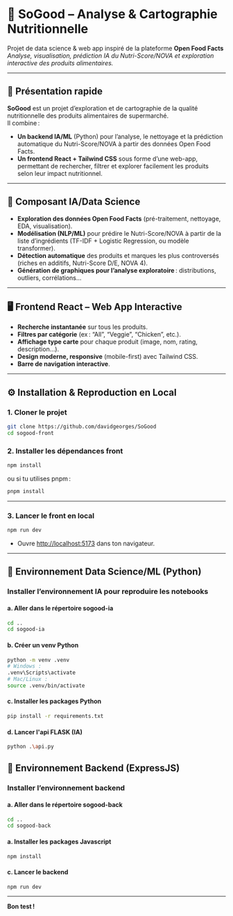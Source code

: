 
# 🥗 SoGood – Analyse & Cartographie Nutritionnelle

Projet de data science & web app inspiré de la plateforme **Open Food Facts**  
*Analyse, visualisation, prédiction IA du Nutri-Score/NOVA et exploration interactive des produits alimentaires.*

---

## 🚀 Présentation rapide

**SoGood** est un projet d’exploration et de cartographie de la qualité nutritionnelle des produits alimentaires de supermarché.  
Il combine :

- **Un backend IA/ML** (Python) pour l’analyse, le nettoyage et la prédiction automatique du Nutri-Score/NOVA à partir des données Open Food Facts.
- **Un frontend React + Tailwind CSS** sous forme d’une web-app, permettant de rechercher, filtrer et explorer facilement les produits selon leur impact nutritionnel.

---

## 🤖 Composant IA/Data Science

- **Exploration des données Open Food Facts** (pré-traitement, nettoyage, EDA, visualisation).
- **Modélisation (NLP/ML)** pour prédire le Nutri-Score/NOVA à partir de la liste d’ingrédients (TF-IDF + Logistic Regression, ou modèle transformer).
- **Détection automatique** des produits et marques les plus controversés (riches en additifs, Nutri-Score D/E, NOVA 4).
- **Génération de graphiques pour l’analyse exploratoire** : distributions, outliers, corrélations…

---

## 🖥️ Frontend React – Web App Interactive

- **Recherche instantanée** sur tous les produits.
- **Filtres par catégorie** (ex : “All”, “Veggie”, “Chicken”, etc.).
- **Affichage type carte** pour chaque produit (image, nom, rating, description…).
- **Design moderne, responsive** (mobile-first) avec Tailwind CSS.
- **Barre de navigation interactive**.

---

## ⚙️ Installation & Reproduction en Local

### 1. **Cloner le projet**

```bash
git clone https://github.com/davidgeorges/SoGood
cd sogood-front
```

### 2. **Installer les dépendances front**

```bash
npm install
```
ou si tu utilises pnpm :
```bash
pnpm install
```

---

### 3. **Lancer le front en local**

```bash
npm run dev
```
- Ouvre [http://localhost:5173](http://localhost:5173) dans ton navigateur.

---

## 🧪 Environnement Data Science/ML (Python)

### **Installer l’environnement IA pour reproduire les notebooks**

#### a. **Aller dans le répertoire sogood-ia**
```bash
cd ..
cd sogood-ia
```

#### b. **Créer un venv Python**
```bash
python -m venv .venv
# Windows :
.venv\Scripts\activate
# Mac/Linux :
source .venv/bin/activate
```

#### c. **Installer les packages Python**
```bash
pip install -r requirements.txt
```

#### d. **Lancer l'api FLASK (IA)**
```bash
python .\api.py
```

## 🧪 Environnement Backend (ExpressJS)

### **Installer l’environnement backend**

#### a. **Aller dans le répertoire sogood-back**
```bash
cd ..
cd sogood-back
```

#### a. **Installer les packages Javascript**
```bash
npm install
```

#### c. **Lancer le backend**
```bash
npm run dev
```

---

**Bon test !**